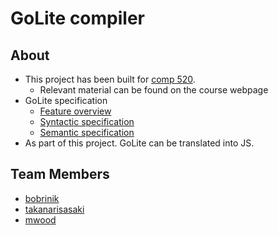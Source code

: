 # GoLite compiler

## About

- This project has been built for [comp 520](https://www.cs.mcgill.ca/~cs520/2019/).
  - Relevant material can be found on the course webpage
- GoLite specification
  - [Feature overview](doc/golite.pdf)
  - [Syntactic specification](doc/spec1.pdf)
  - [Semantic specification](doc/spec2.pdf)
- As part of this project. GoLite can be translated into JS.

## Team Members
* [bobrinik](https://github.com/Bobrinik)
* [takanarisasaki](https://github.com/takanarisasaki)
* [mwood](https://github.com/mwoodb)
